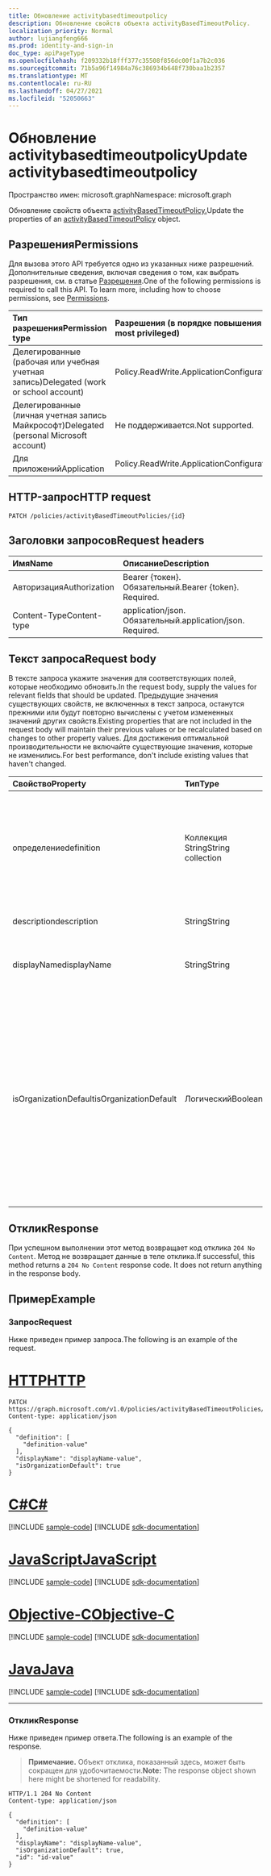 ```yaml
---
title: Обновление activitybasedtimeoutpolicy
description: Обновление свойств объекта activityBasedTimeoutPolicy.
localization_priority: Normal
author: lujiangfeng666
ms.prod: identity-and-sign-in
doc_type: apiPageType
ms.openlocfilehash: f209332b18fff377c35508f856dc00f1a7b2c036
ms.sourcegitcommit: 71b5a96f14984a76c386934b648f730baa1b2357
ms.translationtype: MT
ms.contentlocale: ru-RU
ms.lasthandoff: 04/27/2021
ms.locfileid: "52050663"
---
```

# <a name="update-activitybasedtimeoutpolicy"></a><span data-ttu-id="ce699-103">Обновление activitybasedtimeoutpolicy</span><span class="sxs-lookup"><span data-stu-id="ce699-103">Update activitybasedtimeoutpolicy</span></span>

<span data-ttu-id="ce699-104">Пространство имен: microsoft.graph</span><span class="sxs-lookup"><span data-stu-id="ce699-104">Namespace: microsoft.graph</span></span>



<span data-ttu-id="ce699-105">Обновление свойств объекта [activityBasedTimeoutPolicy.](../resources/activitybasedtimeoutpolicy.md)</span><span class="sxs-lookup"><span data-stu-id="ce699-105">Update the properties of an [activityBasedTimeoutPolicy](../resources/activitybasedtimeoutpolicy.md) object.</span></span>

## <a name="permissions"></a><span data-ttu-id="ce699-106">Разрешения</span><span class="sxs-lookup"><span data-stu-id="ce699-106">Permissions</span></span>

<span data-ttu-id="ce699-p101">Для вызова этого API требуется одно из указанных ниже разрешений. Дополнительные сведения, включая сведения о том, как выбрать разрешения, см. в статье [Разрешения](/graph/permissions-reference).</span><span class="sxs-lookup"><span data-stu-id="ce699-p101">One of the following permissions is required to call this API. To learn more, including how to choose permissions, see [Permissions](/graph/permissions-reference).</span></span>

| <span data-ttu-id="ce699-109">Тип разрешения</span><span class="sxs-lookup"><span data-stu-id="ce699-109">Permission type</span></span>                        | <span data-ttu-id="ce699-110">Разрешения (в порядке повышения привилегий)</span><span class="sxs-lookup"><span data-stu-id="ce699-110">Permissions (from least to most privileged)</span></span> |
|:---------------------------------------|:--------------------------------------------|
| <span data-ttu-id="ce699-111">Делегированные (рабочая или учебная учетная запись)</span><span class="sxs-lookup"><span data-stu-id="ce699-111">Delegated (work or school account)</span></span>     | <span data-ttu-id="ce699-112">Policy.ReadWrite.ApplicationConfiguration</span><span class="sxs-lookup"><span data-stu-id="ce699-112">Policy.ReadWrite.ApplicationConfiguration</span></span> |
| <span data-ttu-id="ce699-113">Делегированные (личная учетная запись Майкрософт)</span><span class="sxs-lookup"><span data-stu-id="ce699-113">Delegated (personal Microsoft account)</span></span> | <span data-ttu-id="ce699-114">Не поддерживается.</span><span class="sxs-lookup"><span data-stu-id="ce699-114">Not supported.</span></span> |
| <span data-ttu-id="ce699-115">Для приложений</span><span class="sxs-lookup"><span data-stu-id="ce699-115">Application</span></span>                            | <span data-ttu-id="ce699-116">Policy.ReadWrite.ApplicationConfiguration</span><span class="sxs-lookup"><span data-stu-id="ce699-116">Policy.ReadWrite.ApplicationConfiguration</span></span> |

## <a name="http-request"></a><span data-ttu-id="ce699-117">HTTP-запрос</span><span class="sxs-lookup"><span data-stu-id="ce699-117">HTTP request</span></span>

<!-- { "blockType": "ignored" } -->

```http
PATCH /policies/activityBasedTimeoutPolicies/{id}
```

## <a name="request-headers"></a><span data-ttu-id="ce699-118">Заголовки запросов</span><span class="sxs-lookup"><span data-stu-id="ce699-118">Request headers</span></span>

| <span data-ttu-id="ce699-119">Имя</span><span class="sxs-lookup"><span data-stu-id="ce699-119">Name</span></span>       | <span data-ttu-id="ce699-120">Описание</span><span class="sxs-lookup"><span data-stu-id="ce699-120">Description</span></span>|
|:-----------|:-----------|
| <span data-ttu-id="ce699-121">Авторизация</span><span class="sxs-lookup"><span data-stu-id="ce699-121">Authorization</span></span> | <span data-ttu-id="ce699-p102">Bearer {токен}. Обязательный.</span><span class="sxs-lookup"><span data-stu-id="ce699-p102">Bearer {token}. Required.</span></span> |
| <span data-ttu-id="ce699-124">Content-Type</span><span class="sxs-lookup"><span data-stu-id="ce699-124">Content-type</span></span> | <span data-ttu-id="ce699-p103">application/json. Обязательный.</span><span class="sxs-lookup"><span data-stu-id="ce699-p103">application/json. Required.</span></span> |

## <a name="request-body"></a><span data-ttu-id="ce699-127">Текст запроса</span><span class="sxs-lookup"><span data-stu-id="ce699-127">Request body</span></span>

<span data-ttu-id="ce699-128">В тексте запроса укажите значения для соответствующих полей, которые необходимо обновить.</span><span class="sxs-lookup"><span data-stu-id="ce699-128">In the request body, supply the values for relevant fields that should be updated.</span></span> <span data-ttu-id="ce699-129">Предыдущие значения существующих свойств, не включенных в текст запроса, останутся прежними или будут повторно вычислены с учетом измененных значений других свойств.</span><span class="sxs-lookup"><span data-stu-id="ce699-129">Existing properties that are not included in the request body will maintain their previous values or be recalculated based on changes to other property values.</span></span> <span data-ttu-id="ce699-130">Для достижения оптимальной производительности не включайте существующие значения, которые не изменились.</span><span class="sxs-lookup"><span data-stu-id="ce699-130">For best performance, don't include existing values that haven't changed.</span></span>

| <span data-ttu-id="ce699-131">Свойство</span><span class="sxs-lookup"><span data-stu-id="ce699-131">Property</span></span>     | <span data-ttu-id="ce699-132">Тип</span><span class="sxs-lookup"><span data-stu-id="ce699-132">Type</span></span>        | <span data-ttu-id="ce699-133">Описание</span><span class="sxs-lookup"><span data-stu-id="ce699-133">Description</span></span> |
|:-------------|:------------|:------------|
|<span data-ttu-id="ce699-134">определение</span><span class="sxs-lookup"><span data-stu-id="ce699-134">definition</span></span>|<span data-ttu-id="ce699-135">Коллекция String</span><span class="sxs-lookup"><span data-stu-id="ce699-135">String collection</span></span>| <span data-ttu-id="ce699-136">Коллекция строк, содержащая строку JSON, определяемую правилами и настройками этой политики.</span><span class="sxs-lookup"><span data-stu-id="ce699-136">A string collection containing a JSON string that defines the rules and settings for this policy.</span></span>  <span data-ttu-id="ce699-137">Обязательный.</span><span class="sxs-lookup"><span data-stu-id="ce699-137">Required.</span></span>|
|<span data-ttu-id="ce699-138">description</span><span class="sxs-lookup"><span data-stu-id="ce699-138">description</span></span>|<span data-ttu-id="ce699-139">String</span><span class="sxs-lookup"><span data-stu-id="ce699-139">String</span></span>| <span data-ttu-id="ce699-140">Описание этой политики.</span><span class="sxs-lookup"><span data-stu-id="ce699-140">Description for this policy.</span></span>|
|<span data-ttu-id="ce699-141">displayName</span><span class="sxs-lookup"><span data-stu-id="ce699-141">displayName</span></span>|<span data-ttu-id="ce699-142">String</span><span class="sxs-lookup"><span data-stu-id="ce699-142">String</span></span>| <span data-ttu-id="ce699-143">Отображение имени для этой политики.</span><span class="sxs-lookup"><span data-stu-id="ce699-143">Display name for this policy.</span></span> <span data-ttu-id="ce699-144">Обязательный.</span><span class="sxs-lookup"><span data-stu-id="ce699-144">Required.</span></span>|
|<span data-ttu-id="ce699-145">isOrganizationDefault</span><span class="sxs-lookup"><span data-stu-id="ce699-145">isOrganizationDefault</span></span>|<span data-ttu-id="ce699-146">Логический</span><span class="sxs-lookup"><span data-stu-id="ce699-146">Boolean</span></span>|<span data-ttu-id="ce699-147">Если заданной для true, активирует эту политику.</span><span class="sxs-lookup"><span data-stu-id="ce699-147">If set to true, activates this policy.</span></span> <span data-ttu-id="ce699-148">Для одного типа политики может быть много политик, но только одна может быть активирована по умолчанию организации.</span><span class="sxs-lookup"><span data-stu-id="ce699-148">There can be many policies for the same policy type, but only one can be activated as the organization default.</span></span> <span data-ttu-id="ce699-149">Необязательный, значение по умолчанию является ложным.</span><span class="sxs-lookup"><span data-stu-id="ce699-149">Optional, default value is false.</span></span>|

## <a name="response"></a><span data-ttu-id="ce699-150">Отклик</span><span class="sxs-lookup"><span data-stu-id="ce699-150">Response</span></span>

<span data-ttu-id="ce699-p108">При успешном выполнении этот метод возвращает код отклика `204 No Content`. Метод не возвращает данные в теле отклика.</span><span class="sxs-lookup"><span data-stu-id="ce699-p108">If successful, this method returns a `204 No Content` response code. It does not return anything in the response body.</span></span>

## <a name="example"></a><span data-ttu-id="ce699-153">Пример</span><span class="sxs-lookup"><span data-stu-id="ce699-153">Example</span></span>

### <a name="request"></a><span data-ttu-id="ce699-154">Запрос</span><span class="sxs-lookup"><span data-stu-id="ce699-154">Request</span></span>

<span data-ttu-id="ce699-155">Ниже приведен пример запроса.</span><span class="sxs-lookup"><span data-stu-id="ce699-155">The following is an example of the request.</span></span>


# <a name="http"></a>[<span data-ttu-id="ce699-156">HTTP</span><span class="sxs-lookup"><span data-stu-id="ce699-156">HTTP</span></span>](#tab/http)
<!-- {
  "blockType": "request",
  "name": "update_activitybasedtimeoutpolicy"
}-->

```http
PATCH https://graph.microsoft.com/v1.0/policies/activityBasedTimeoutPolicies/{id}
Content-type: application/json

{
  "definition": [
    "definition-value"
  ],
  "displayName": "displayName-value",
  "isOrganizationDefault": true
}
```
# <a name="c"></a>[<span data-ttu-id="ce699-157">C#</span><span class="sxs-lookup"><span data-stu-id="ce699-157">C#</span></span>](#tab/csharp)
[!INCLUDE [sample-code](../includes/snippets/csharp/update-activitybasedtimeoutpolicy-csharp-snippets.md)]
[!INCLUDE [sdk-documentation](../includes/snippets/snippets-sdk-documentation-link.md)]

# <a name="javascript"></a>[<span data-ttu-id="ce699-158">JavaScript</span><span class="sxs-lookup"><span data-stu-id="ce699-158">JavaScript</span></span>](#tab/javascript)
[!INCLUDE [sample-code](../includes/snippets/javascript/update-activitybasedtimeoutpolicy-javascript-snippets.md)]
[!INCLUDE [sdk-documentation](../includes/snippets/snippets-sdk-documentation-link.md)]

# <a name="objective-c"></a>[<span data-ttu-id="ce699-159">Objective-C</span><span class="sxs-lookup"><span data-stu-id="ce699-159">Objective-C</span></span>](#tab/objc)
[!INCLUDE [sample-code](../includes/snippets/objc/update-activitybasedtimeoutpolicy-objc-snippets.md)]
[!INCLUDE [sdk-documentation](../includes/snippets/snippets-sdk-documentation-link.md)]

# <a name="java"></a>[<span data-ttu-id="ce699-160">Java</span><span class="sxs-lookup"><span data-stu-id="ce699-160">Java</span></span>](#tab/java)
[!INCLUDE [sample-code](../includes/snippets/java/update-activitybasedtimeoutpolicy-java-snippets.md)]
[!INCLUDE [sdk-documentation](../includes/snippets/snippets-sdk-documentation-link.md)]

---


### <a name="response"></a><span data-ttu-id="ce699-161">Отклик</span><span class="sxs-lookup"><span data-stu-id="ce699-161">Response</span></span>

<span data-ttu-id="ce699-162">Ниже приведен пример ответа.</span><span class="sxs-lookup"><span data-stu-id="ce699-162">The following is an example of the response.</span></span>

> <span data-ttu-id="ce699-163">**Примечание.** Объект отклика, показанный здесь, может быть сокращен для удобочитаемости.</span><span class="sxs-lookup"><span data-stu-id="ce699-163">**Note:** The response object shown here might be shortened for readability.</span></span>

<!-- {
  "blockType": "response",
  "truncated": true,
  "@odata.type": "microsoft.graph.activityBasedTimeoutPolicy"
} -->

```http
HTTP/1.1 204 No Content
Content-type: application/json

{
  "definition": [
    "definition-value"
  ],
  "displayName": "displayName-value",
  "isOrganizationDefault": true,
  "id": "id-value"
}
```

<!-- uuid: 16cd6b66-4b1a-43a1-adaf-3a886856ed98
2019-02-04 14:57:30 UTC -->
<!-- {
  "type": "#page.annotation",
  "description": "Update activitybasedtimeoutpolicy",
  "keywords": "",
  "section": "documentation",
  "tocPath": ""
}-->

